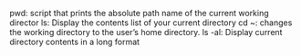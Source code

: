 pwd: script that prints the absolute path name of the current working director
ls: Display the contents list of your current directory
cd ~: changes the working directory to the user’s home directory.
ls -al: Display current directory contents in a long format
